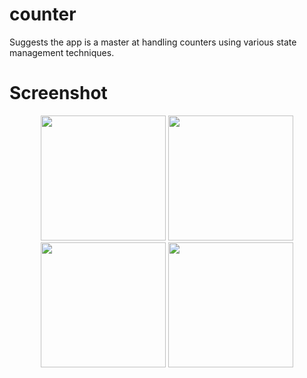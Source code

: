 # counter

Suggests the app is a master at handling counters using various state management techniques.

# Screenshot
<p align="center">
  <img src="https://github.com/user-attachments/assets/f37c3452-1bc6-4100-8a1f-def5e9f428d4" width="200"/>
  <img src="https://github.com/user-attachments/assets/f9560f85-c6b9-40e0-afc9-2a5478de0dfa" width="200"/>
  <img src="https://github.com/user-attachments/assets/47a65ae6-2ada-43e4-bc2a-d6a080e32f4d" width="200"/>
  <img src="https://github.com/user-attachments/assets/a35250e4-2a80-4d8a-8933-366b5709fdb6" width="200"/>
</p>
